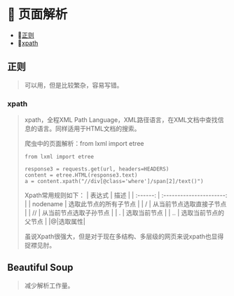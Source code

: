 #  :hammer: 页面解析

+ :hamburger:[正则](#正则)
+ :orange:[xpath](#xpath) 

## 正则

  > 可以用，但是比较繁杂，容易写错。

### xpath

  > xpath，全程XML Path Language，XML路径语言，在XML文档中查找信息的语言。同样适用于HTML文档的搜索。
  >
  > 爬虫中的页面解析：from lxml import etree
  >
  > ```python3
  > from lxml import etree
  > 
  > response3 = requests.get(url, headers=HEADERS)
  > content = etree.HTML(response3.text)
  > a = content.xpath("//div[@class='where']/span[2]/text()")
  > ```
  >
  > Xpath常用规则如下：
  >|  表达式  |           描述           |
  >| :------: | :----------------------: |
  >| nodename |  选取此节点的所有子节点  |
  >|     /     | 从当前节点选取直接子节点 |
  >|      //    |  从当前节点选取子孙节点  |
  >|      .    |       选取当前节点       |
  >|       ..   |   选取当前节点的父节点   |
  >|@|选取属性|
  >
  > 虽说Xpath很强大，但是对于现在多结构、多层级的网页来说xpath也显得捉襟见肘。

## Beautiful Soup

  > 减少解析工作量。

